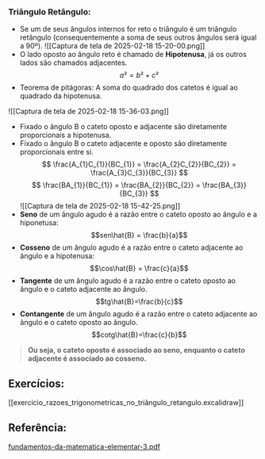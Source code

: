 ### Triângulo Retângulo:
- Se um de seus ângulos internos for reto o triângulo é um triângulo retângulo (consequentemente a soma de seus outros ângulos será igual a 90º).
![[Captura de tela de 2025-02-18 15-20-00.png]]
- O lado oposto ao ângulo reto é chamado de **Hipotenusa**, já os outros lados são chamados adjacentes.
$$
a² = b² + c²
$$
- Teorema de pitágoras: A soma do quadrado dos catetos é igual ao quadrado da hipotenusa.

![[Captura de tela de 2025-02-18 15-36-03.png]]
- Fixado o ângulo B o cateto oposto e adjacente são diretamente proporcionais a hipotenusa.
- Fixado o ângulo B o cateto adjacente e oposto são diretamente proporcionais entre si.
$$
\frac{A_{1}C_{1}}{BC_{1}} = \frac{A_{2}C_{2}}{BC_{2}} = \frac{A_{3}C_{3}}{BC_{3}} 
$$
$$
\frac{BA_{1}}{BC_{1}} = \frac{BA_{2}}{BC_{2}} = \frac{BA_{3}}{BC_{3}} 
$$
![[Captura de tela de 2025-02-18 15-42-25.png]]
- **Seno** de um ângulo agudo é a razão entre o cateto oposto ao ângulo e a hiponetusa:
$$sen\hat{B} = \frac{b}{a}$$
- **Cosseno** de um ângulo agudo é a razão entre o cateto adjacente ao ângulo e a hipotenusa:
$$\cos\hat{B} = \frac{c}{a}$$
- **Tangente** de um ângulo agudo é a razão entre o cateto oposto ao ângulo e o cateto adjacente ao ângulo.
$$tg\hat{B}=\frac{b}{c}$$
- **Contangente** de um ângulo agudo é a razão entre o cateto adjacente ao ângulo e o cateto oposto ao ângulo.
$$cotg\hat{B}=\frac{c}{b}$$
> **Ou seja, o cateto oposto é associado ao seno, enquanto o cateto adjacente é associado ao cosseno.**

## Exercícios:
[[exercicio_razoes_trigonometricas_no_triângulo_retangulo.excalidraw]]



## Referência:
[fundamentos-da-matematica-elementar-3.pdf](file:///home/gdon/Documentos/artigos/livros-didaticos/fundamentos%20da%20matematica%20elementar/fundamentos-da-matematica-elementar-3.pdf)
